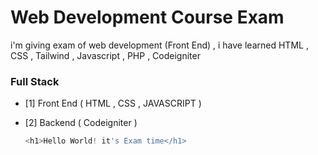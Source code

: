 # Web Development Course Exam

i'm giving exam of web development (Front End) , i have learned HTML , CSS , Tailwind , Javascript , PHP , Codeigniter

### Full Stack

- [1]  Front End ( HTML , CSS , JAVASCRIPT )
- [2]  Backend ( Codeigniter )

  ```javascript
  <h1>Hello World! it's Exam time</h1>
  ```
